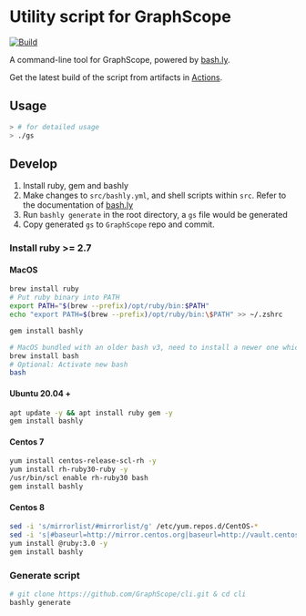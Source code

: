 # Utility script for GraphScope

[![Build](https://github.com/GraphScope/cli/actions/workflows/build.yml/badge.svg)](https://github.com/GraphScope/cli/actions/workflows/build.yml)

A command-line tool for GraphScope, powered by
[bash.ly](https://github.com/DannyBen/bashly). 

Get the latest build of the script from artifacts in [Actions](https://github.com/GraphScope/cli/actions).

## Usage


```bash
> # for detailed usage
> ./gs
```

## Develop

1. Install ruby, gem and bashly
2. Make changes to `src/bashly.yml`, and shell scripts within `src`. Refer to the documentation of [bash.ly](https://github.com/DannyBen/bashly)
3. Run `bashly generate` in the root directory, a `gs` file would be generated
4. Copy generated `gs` to `GraphScope` repo and commit.

### Install ruby >= 2.7

#### MacOS
```bash
brew install ruby
# Put ruby binary into PATH
export PATH="$(brew --prefix)/opt/ruby/bin:$PATH"
echo "export PATH=$(brew --prefix)/opt/ruby/bin:\$PATH" >> ~/.zshrc

gem install bashly

# MacOS bundled with an older bash v3, need to install a newer one which version >= 4
brew install bash
# Optional: Activate new bash
bash
```
#### Ubuntu 20.04 +
```bash
apt update -y && apt install ruby gem -y
gem install bashly
```

#### Centos 7
```bash
yum install centos-release-scl-rh -y
yum install rh-ruby30-ruby -y
/usr/bin/scl enable rh-ruby30 bash
gem install bashly
```

#### Centos 8
```bash
sed -i 's/mirrorlist/#mirrorlist/g' /etc/yum.repos.d/CentOS-*
sed -i 's|#baseurl=http://mirror.centos.org|baseurl=http://vault.centos.org|g' /etc/yum.repos.d/CentOS-*
yum install @ruby:3.0 -y
gem install bashly
```

### Generate script
```bash
# git clone https://github.com/GraphScope/cli.git & cd cli
bashly generate
```
